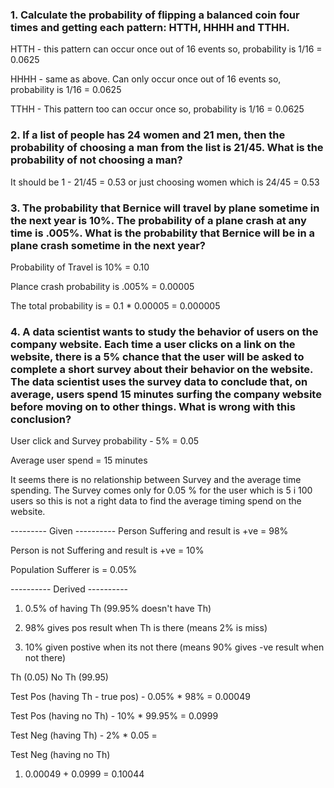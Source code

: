 ### 1. Calculate the probability of flipping a balanced coin four times and getting each pattern: HTTH, HHHH and TTHH.

HTTH - this pattern can occur once out of 16 events so, probability is 1/16 = 0.0625

HHHH - same as above. Can only occur once out of 16 events so, probability is 1/16 = 0.0625

TTHH - This pattern too can occur once so, probability is 1/16  = 0.0625

### 2. If a list of people has 24 women and 21 men, then the probability of choosing a man from the list is 21/45. What is the probability of not choosing a man?

It should be 1 - 21/45 = 0.53 or just choosing women which is 24/45 = 0.53

### 3. The probability that Bernice will travel by plane sometime in the next year is 10%. The probability of a plane crash at any time is .005%. What is the probability that Bernice will be in a plane crash sometime in the next year?

Probability of Travel is 10% = 0.10

Plance crash probability is .005% = 0.00005

The total probability is = 0.1 * 0.00005 = 0.000005

### 4. A data scientist wants to study the behavior of users on the company website. Each time a user clicks on a link on the website, there is a 5% chance that the user will be asked to complete a short survey about their behavior on the website. The data scientist uses the survey data to conclude that, on average, users spend 15 minutes surfing the company website before moving on to other things. What is wrong with this conclusion?

User click and Survey probability - 5% = 0.05

Average user spend = 15 minutes

It seems there is no relationship between Survey and the average time spending. The Survey comes only for 0.05 % for the user which is 5 i 100 users so this is not a right data to find the average timing spend on the website.


--------- Given ----------
Person Suffering and result is +ve = 98%

Person is not Suffering and result is +ve = 10%

Population Sufferer is = 0.05%

---------- Derived ----------

1. 0.5% of having Th (99.95% doesn't have Th)

2. 98% gives pos result when Th is there (means 2% is miss)

3. 10% given postive when its not there (means 90% gives -ve result when not there)

Th (0.05)
No Th (99.95)

Test Pos (having Th - true pos) - 0.05% * 98% = 0.00049

Test Pos (having no Th) - 10% * 99.95% = 0.0999

Test Neg (having Th) - 2% * 0.05 = 

Test Neg (having no Th)

1. 0.00049 + 0.0999 = 0.10044
